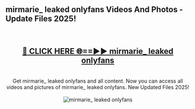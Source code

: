 <h2>mirmarie_ leaked onlyfans Videos And Photos - Update Files 2025!</h2>
<br>
<div align="center">
<h2><a href="https://top-ai-tools.click/QrbHav" rel="nofollow">🔴 CLICK HERE 🌐==►► mirmarie_ leaked onlyfans</a></h2>
<br>
Get mirmarie_ leaked onlyfans and all content. Now you can access all videos and pictures of mirmarie_ leaked onlyfans. New Updated Files 2025!
<br>
<br>
<a href="https://top-ai-tools.click/QrbHav" rel="nofollow" data-target="animated-image.originalLink"><img src="https://i.ibb.co.com/WyWwxjT/player-gif2.gif" alt="mirmarie_ leaked onlyfans" style="max-width: 100%; display: inline-block;" data-target="animated-image.originalImage"></a>
</div>
<br>
